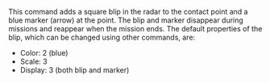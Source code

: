 This command adds a square blip in the radar to the contact point and a blue marker (arrow) at the point. The blip and marker disappear during missions and reappear when the mission ends. The default properties of the blip, which can be changed using other commands, are:

- Color: 2 (blue)
- Scale: 3
- Display: 3 (both blip and marker)
  